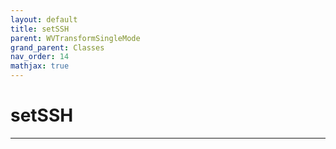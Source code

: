 ```yaml
---
layout: default
title: setSSH
parent: WVTransformSingleMode
grand_parent: Classes
nav_order: 14
mathjax: true
---
```


#  setSSH




---


